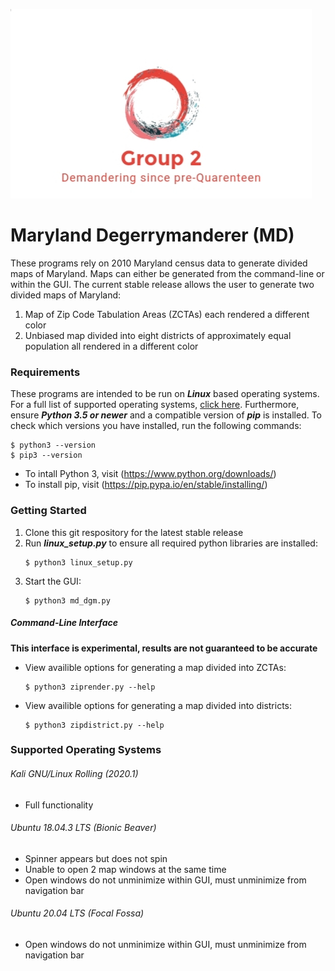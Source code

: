 ![logo](etc/logo.jpg)
# Maryland Degerrymanderer (MD)
These programs rely on 2010 Maryland census data to generate divided maps of Maryland. Maps can either be generated from the command-line or within the GUI. The current stable release allows the user to generate two divided maps of Maryland:
  1. Map of Zip Code Tabulation Areas (ZCTAs) each rendered a different color
  2. Unbiased map divided into eight districts of approximately equal population all rendered in a different color
### Requirements
These programs are intended to be run on ***Linux*** based operating systems. For a full list of supported operating systems, [click here](https://github.com/taaustin/Group2/blob/final/README.md#supported-operating-systems). Furthermore, ensure ***Python 3.5 or newer*** and a compatible version of ***pip*** is installed. To check which versions you have installed, run the following commands:
```
$ python3 --version
$ pip3 --version
```
- To intall Python 3, visit (https://www.python.org/downloads/)
- To install pip, visit (https://pip.pypa.io/en/stable/installing/)
### Getting Started
1. Clone this git respository for the latest stable release
2. Run ***linux_setup.py*** to ensure all required python libraries are installed:
    ```
    $ python3 linux_setup.py
    ```
3. Start the GUI:
    ```
    $ python3 md_dgm.py
    ```
##### Command-Line Interface
******This interface is experimental, results are not guaranteed to be accurate******
- View availible options for generating a map divided into ZCTAs:
    ```
    $ python3 ziprender.py --help
    ```
- View availible options for generating a map divided into districts:
    ```
    $ python3 zipdistrict.py --help
    ```
### Supported Operating Systems
###### Kali GNU/Linux Rolling (2020.1)
- Full functionality
###### Ubuntu 18.04.3 LTS (Bionic Beaver)
- Spinner appears but does not spin
- Unable to open 2 map windows at the same time
- Open windows do not unminimize within GUI, must unminimize from navigation bar
###### Ubuntu 20.04 LTS (Focal Fossa)
- Open windows do not unminimize within GUI, must unminimize from navigation bar
